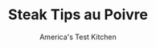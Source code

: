 ---
layout: ../../layouts/MarkdownPostLayout.astro
title: Steak Tips au Poivre
author: America's Test Kitchen
pubDate: 2023-03-15
description: "Though the name sounds fancy and intimidating, this elegant dish is simple enough for any night of the week."
image_url: https://res.cloudinary.com/hksqkdlah/image/upload/ar_1:1,c_fill,dpr_2.0,f_auto,fl_lossy.progressive.strip_profile,g_faces:auto,q_auto:low,w_344/7404_sfs-steaktips-277250
tags: ["Main Courses","French","Beef","Weeknight","30-Minute Suppers"]
calories: 2258
protein: 35
carbohydrates: 4
fats: 
fiber: 
ingredients: ["1 1/2 pounds, steak tips, cut into 2-inch chunks (see note)","1 tablespoon, coarsely ground black pepper",", Salt","1 tablespoon, vegetable oil","4 tablespoons, unsalted butter","1 , shallot, minced","1/2 cup, red wine","1/2 cup, low-sodium beef broth","1/2 teaspoon, minced fresh thyme"]
serves: 4
time: "30 minutes"
instructions: ["Pat steak tips dry with paper towels. Rub all over with pepper and season with salt. Heat oil in large skillet over medium-high heat until just smoking. Cook steak tips until browned all over and cooked to desired doneness, 6 to 10 minutes. Transfer to platter and tent with foil.","Add 1 tablespoon butter and shallot to empty skillet and cook until softened, about 1 minute. Add wine, broth, and thyme to skillet. Simmer, scraping up any browned bits, until slightly thickened, 5 to 7 minutes. Off heat, whisk in any accumulated steak juices and remaining butter and season with salt. Spoon sauce over steaks. Serve."]
nutrition: ["558 mg Potassium","327 mg Phosphorus","57 mg Calcium","3 mg Iron","29 mg Magnesium","613 mg Sodium","5 mg Zinc","42 g Fat","9 mg Niacin (B3)","17 g Monounsaturated","2 g Polyunsaturated","1 mg Vitamin C","135 mg Cholesterol","18 g Saturated","2 g Trans","15 µg Folate (food)","1 g Sugars","6 µg Vitamin K","176 g Water","4 g Carbs","15 µg Folate equivalent (total)","35 g Protein","1 mg Vitamin E","2 µg Vitamin B12","1 mg Vitamin B6","104 µg Vitamin A","564 kcal Energy","2258 calories"]
notes: "We prefer to buy flap meat and cut our own steak tips. The browned bits left in the pan after cooking the steak tips, are essential for this recipe and give complex flavor to the pan sauce. To release them, deglaze the pan with a combination of wine and broth"
---